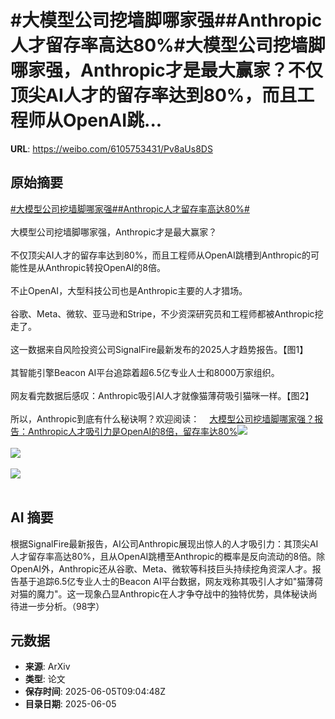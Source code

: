 # #大模型公司挖墙脚哪家强##Anthropic人才留存率高达80%#大模型公司挖墙脚哪家强，Anthropic才是最大赢家？不仅顶尖AI人才的留存率达到80%，而且工程师从OpenAI跳...

**URL**: https://weibo.com/6105753431/Pv8aUs8DS

## 原始摘要

<a href="https://m.weibo.cn/search?containerid=231522type%3D1%26t%3D10%26q%3D%23%E5%A4%A7%E6%A8%A1%E5%9E%8B%E5%85%AC%E5%8F%B8%E6%8C%96%E5%A2%99%E8%84%9A%E5%93%AA%E5%AE%B6%E5%BC%BA%23&amp;extparam=%23%E5%A4%A7%E6%A8%A1%E5%9E%8B%E5%85%AC%E5%8F%B8%E6%8C%96%E5%A2%99%E8%84%9A%E5%93%AA%E5%AE%B6%E5%BC%BA%23" data-hide=""><span class="surl-text">#大模型公司挖墙脚哪家强#</span></a><a href="https://m.weibo.cn/search?containerid=231522type%3D1%26t%3D10%26q%3D%23Anthropic%E4%BA%BA%E6%89%8D%E7%95%99%E5%AD%98%E7%8E%87%E9%AB%98%E8%BE%BE80%25%23&amp;extparam=%23Anthropic%E4%BA%BA%E6%89%8D%E7%95%99%E5%AD%98%E7%8E%87%E9%AB%98%E8%BE%BE80%25%23" data-hide=""><span class="surl-text">#Anthropic人才留存率高达80%#</span></a><br><br>大模型公司挖墙脚哪家强，Anthropic才是最大赢家？<br><br>不仅顶尖AI人才的留存率达到80%，而且工程师从OpenAI跳槽到Anthropic的可能性是从Anthropic转投OpenAI的8倍。<br><br>不止OpenAI，大型科技公司也是Anthropic主要的人才猎场。<br><br>谷歌、Meta、微软、亚马逊和Stripe，不少资深研究员和工程师都被Anthropic挖走了。<br><br>这一数据来自风险投资公司SignalFire最新发布的2025人才趋势报告。【图1】<br><br>其智能引擎Beacon AI平台追踪着超6.5亿专业人士和8000万家组织。<br><br>网友看完数据后感叹：Anthropic吸引AI人才就像猫薄荷吸引猫咪一样。【图2】<br><br>所以，Anthropic到底有什么秘诀啊？欢迎阅读：<a href="https://weibo.cn/sinaurl?u=https%3A%2F%2Fmp.weixin.qq.com%2Fs%2FpjsD57pAsF3qXdDzHVmSag" data-hide=""><span class="url-icon"><img style="width: 1rem;height: 1rem" src="https://h5.sinaimg.cn/upload/2015/09/25/3/timeline_card_small_web_default.png" referrerpolicy="no-referrer"></span><span class="surl-text">大模型公司挖墙脚哪家强？报告：Anthropic人才吸引力是OpenAI的8倍，留存率达80%</span></a><img style="" src="https://tvax2.sinaimg.cn/large/006Fd7o3ly1i24hazsmjkj30zk0c4tcj.jpg" referrerpolicy="no-referrer"><br><br><img style="" src="https://tvax3.sinaimg.cn/large/006Fd7o3ly1i24hb1cg58j30pw04ywgs.jpg" referrerpolicy="no-referrer"><br><br><img style="" src="https://tvax2.sinaimg.cn/large/006Fd7o3ly1i24hb3csb0j30zk0pwai1.jpg" referrerpolicy="no-referrer"><br><br>

## AI 摘要

根据SignalFire最新报告，AI公司Anthropic展现出惊人的人才吸引力：其顶尖AI人才留存率高达80%，且从OpenAI跳槽至Anthropic的概率是反向流动的8倍。除OpenAI外，Anthropic还从谷歌、Meta、微软等科技巨头持续挖角资深人才。报告基于追踪6.5亿专业人士的Beacon AI平台数据，网友戏称其吸引人才如"猫薄荷对猫的魔力"。这一现象凸显Anthropic在人才争夺战中的独特优势，具体秘诀尚待进一步分析。（98字）

## 元数据

- **来源**: ArXiv
- **类型**: 论文
- **保存时间**: 2025-06-05T09:04:48Z
- **目录日期**: 2025-06-05
